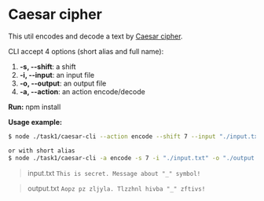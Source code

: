 # Caesar cipher

This util encodes and decode a text by [Caesar cipher](https://en.wikipedia.org/wiki/Caesar_cipher).

CLI accept 4 options (short alias and full name):

1.  **-s, --shift**: a shift
2.  **-i, --input**: an input file
3.  **-o, --output**: an output file
4.  **-a, --action**: an action encode/decode

**Run:**
npm install

**Usage example:**

```bash
$ node ./task1/caesar-cli --action encode --shift 7 --input "./input.txt" --output "./output.txt"

or with short alias
$ node ./task1/caesar-cli -a encode -s 7 -i "./input.txt" -o "./output.txt"
```

> input.txt
> `This is secret. Message about "_" symbol!`

> output.txt
> `Aopz pz zljyla. Tlzzhnl hivba "_" zftivs!`
